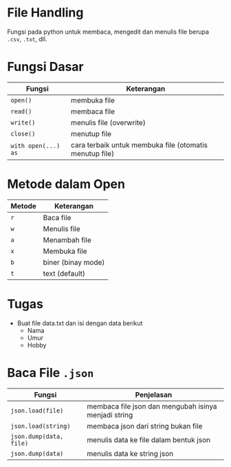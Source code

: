 # File Handling
Fungsi pada python untuk membaca, mengedit dan menulis file berupa `.csv`, `.txt`, dll.

# Fungsi Dasar 
| Fungsi           | Keterangan       |
|------------------|------------------|
| `open()`         | membuka file     |
| `read()`         | membaca file     |
| `write()`        | menulis file (overwrite)    |
| `close()`        | menutup file     |
| `with open(...) as` | cara terbaik untuk membuka file (otomatis menutup file) |

# Metode dalam Open
| Metode            | Keterangan        |
|-------------------|-------------------|
| `r`               | Baca file         |
| `w`               | Menulis file      |
| `a`               | Menambah file     |
| `x`               | Membuka file      |
| `b`               | biner (binay mode)|
| `t`               | text (default)    |

# Tugas 
- Buat file data.txt dan isi dengan data berikut
  - Nama 
  - Umur
  - Hobby

# Baca File `.json`
| Fungsi              | Penjelasan      |
|---------------------|-----------------|
| `json.load(file)`   | membaca file json dan mengubah isinya menjadi string|
| `json.load(string)` | membaca json dari string bukan file |
| `json.dump(data, file)` | menulis data ke file dalam bentuk json |
| `json.dump(data)` | menulis data ke string json |


